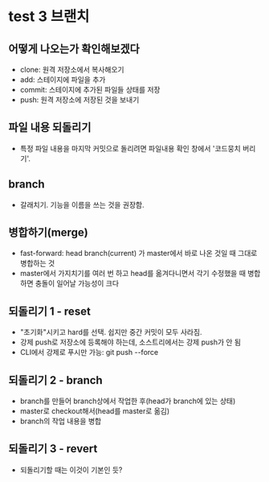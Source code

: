 # test 3 브랜치 

## 어떻게 나오는가 확인해보겠다

- clone: 원격 저장소에서 복사해오기
- add: 스테이지에 파일을 추가
- commit: 스테이지에 추가된 파일들 상태를 저장
- push: 원격 저장소에 저장된 것을 보내기

## 파일 내용 되돌리기

- 특정 파일 내용을 마지막 커밋으로 돌리려면 파일내용 확인 창에서 '코드뭉치 버리기'.

## branch

- 갈래치기. 기능을 이름을 쓰는 것을 권장함.

## 병합하기(merge)

- fast-forward: head branch(current) 가 master에서 바로 나온 것일 때 그대로 병합하는 것
- master에서 가지치기를 여러 번 하고 head를 옮겨다니면서 각기 수정했을 때 병합하면 충돌이 일어날 가능성이 크다

## 되돌리기 1 - reset

- "초기화"시키고 hard를 선택. 쉽지만 중간 커밋이 모두 사라짐.
- 강제 push로 저장소에 등록해야 하는데, 소스트리에서는 강제 push가 안 됨
- CLI에서 강제로 푸시만 가능: git push --force

## 되돌리기 2 - branch

- branch를 만들어 branch상에서 작업한 후(head가 branch에 있는 상태)
- master로 checkout해서(head를 master로 옮김)
- branch의 작업 내용을 병합

## 되돌리기 3 - revert

- 되돌리기할 때는 이것이 기본인 듯?
